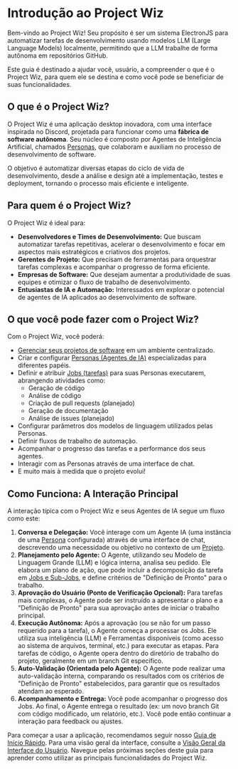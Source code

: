 # Introdução ao Project Wiz

Bem-vindo ao Project Wiz! Seu propósito é ser um sistema ElectronJS para automatizar tarefas de desenvolvimento usando modelos LLM (Large Language Models) localmente, permitindo que a LLM trabalhe de forma autônoma em repositórios GitHub.

Este guia é destinado a ajudar você, usuário, a compreender o que é o Project Wiz, para quem ele se destina e como você pode se beneficiar de suas funcionalidades.

## O que é o Project Wiz?

O Project Wiz é uma aplicação desktop inovadora, com uma interface inspirada no Discord, projetada para funcionar como uma **fábrica de software autônoma**. Seu núcleo é composto por Agentes de Inteligência Artificial, chamados [Personas](./05-personas-agents.md), que colaboram e auxiliam no processo de desenvolvimento de software.

O objetivo é automatizar diversas etapas do ciclo de vida de desenvolvimento, desde a análise e design até a implementação, testes e deployment, tornando o processo mais eficiente e inteligente.

## Para quem é o Project Wiz?

O Project Wiz é ideal para:

*   **Desenvolvedores e Times de Desenvolvimento:** Que buscam automatizar tarefas repetitivas, acelerar o desenvolvimento e focar em aspectos mais estratégicos e criativos dos projetos.
*   **Gerentes de Projeto:** Que precisam de ferramentas para orquestrar tarefas complexas e acompanhar o progresso de forma eficiente.
*   **Empresas de Software:** Que desejam aumentar a produtividade de suas equipes e otimizar o fluxo de trabalho de desenvolvimento.
*   **Entusiastas de IA e Automação:** Interessados em explorar o potencial de agentes de IA aplicados ao desenvolvimento de software.

## O que você pode fazer com o Project Wiz?

Com o Project Wiz, você poderá:

*   [Gerenciar seus projetos de software](./04-managing-projects.md) em um ambiente centralizado.
*   Criar e configurar [Personas (Agentes de IA)](./05-personas-agents.md) especializadas para diferentes papéis.
*   Definir e atribuir [Jobs (tarefas)](./06-jobs-automation.md) para suas Personas executarem, abrangendo atividades como:
    *   Geração de código
    *   Análise de código
    *   Criação de pull requests (planejado)
    *   Geração de documentação
    *   Análise de issues (planejado)
*   Configurar parâmetros dos modelos de linguagem utilizados pelas Personas.
*   Definir fluxos de trabalho de automação.
*   Acompanhar o progresso das tarefas e a performance dos seus agentes.
*   Interagir com as Personas através de uma interface de chat.
*   E muito mais à medida que o projeto evolui!

## Como Funciona: A Interação Principal

A interação típica com o Project Wiz e seus Agentes de IA segue um fluxo como este:

1.  **Conversa e Delegação:** Você interage com um Agente IA (uma instância de uma [Persona](./core-concepts/personas-and-agents.md) configurada) através de uma interface de chat, descrevendo uma necessidade ou objetivo no contexto de um [Projeto](./core-concepts/projects.md).
2.  **Planejamento pelo Agente:** O Agente, utilizando seu Modelo de Linguagem Grande (LLM) e lógica interna, analisa seu pedido. Ele elabora um plano de ação, que pode incluir a decomposição da tarefa em [Jobs e Sub-Jobs](./core-concepts/jobs-and-automation.md), e define critérios de "Definição de Pronto" para o trabalho.
3.  **Aprovação do Usuário (Ponto de Verificação Opcional):** Para tarefas mais complexas, o Agente pode ser instruído a apresentar o plano e a "Definição de Pronto" para sua aprovação antes de iniciar o trabalho principal.
4.  **Execução Autônoma:** Após a aprovação (ou se não for um passo requerido para a tarefa), o Agente começa a processar os Jobs. Ele utiliza sua inteligência (LLM) e Ferramentas disponíveis (como acesso ao sistema de arquivos, terminal, etc.) para executar as etapas. Para tarefas de código, o Agente opera dentro do diretório de trabalho do projeto, geralmente em um branch Git específico.
5.  **Auto-Validação (Orientada pelo Agente):** O Agente pode realizar uma auto-validação interna, comparando os resultados com os critérios de "Definição de Pronto" estabelecidos, para garantir que os resultados atendam ao esperado.
6.  **Acompanhamento e Entrega:** Você pode acompanhar o progresso dos Jobs. Ao final, o Agente entrega o resultado (ex: um novo branch Git com código modificado, um relatório, etc.). Você pode então continuar a interação para feedback ou ajustes.

Para começar a usar a aplicação, recomendamos seguir nosso [Guia de Início Rápido](./02-quick-start.md). Para uma visão geral da interface, consulte a [Visão Geral da Interface do Usuário](./03-interface-overview.md). Navegue pelas próximas seções deste guia para aprender como utilizar as principais funcionalidades do Project Wiz.
